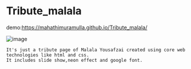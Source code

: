 # Tribute_malala
demo:https://mahathimuramulla.github.io/Tribute_malala/

![image](https://user-images.githubusercontent.com/127588568/229296122-ff437a78-635a-4aa8-9373-323cfc3e76dc.png)

    It's just a tribute page of Malala Yousafzai created using core web technologies like html and css.
    It includes slide show,neon effect and google font.
